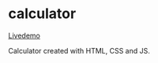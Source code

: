 # calculator
[Livedemo](https://seungahpyun.github.io/calculator/)

Calculator created with HTML, CSS and JS. 
